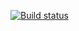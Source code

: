 [![Build status](https://ci.appveyor.com/api/projects/status/49cs2pxoobgdcgum?svg=true)](https://ci.appveyor.com/project/Relict26/continuous-integration)

